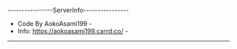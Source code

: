 ----------------ServerInfo----------------
- Code By AokoAsami199                   -
- Info: https://aokoasami199.carrd.co/   -
------------------------------------------
